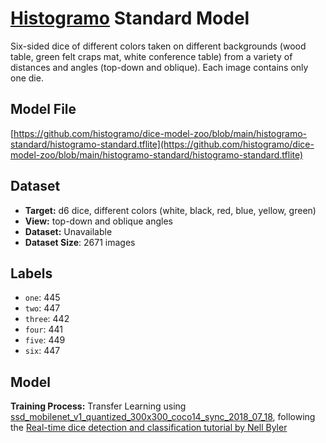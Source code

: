 # [Histogramo](https://www.histogramo.com) Standard Model

Six-sided dice of different colors taken on different backgrounds (wood table, green felt craps mat, white conference table) from a variety of distances and angles (top-down and oblique). Each image contains only one die.

## Model File

[https://github.com/histogramo/dice-model-zoo/blob/main/histogramo-standard/histogramo-standard.tflite](https://github.com/histogramo/dice-model-zoo/blob/main/histogramo-standard/histogramo-standard.tflite)

## Dataset

- **Target:** d6 dice, different colors (white, black, red, blue, yellow, green)
- **View:** top-down and oblique angles
- **Dataset:** Unavailable
- **Dataset Size**: 2671 images

## Labels

- `one`: 445
- `two`: 447
- `three`: 442
- `four`: 441
- `five`: 449
- `six`: 447

## Model

**Training Process:** Transfer Learning using [ssd_mobilenet_v1_quantized_300x300_coco14_sync_2018_07_18](http://download.tensorflow.org/models/object_detection/ssd_mobilenet_v1_quantized_300x300_coco14_sync_2018_07_18.tar.gz), following the [Real-time dice detection and classification tutorial by Nell Byler](https://github.com/nell-byler/dice_detection)
